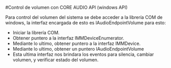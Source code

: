 #Control de volumen con CORE AUDIO API (windows API)

Para control del volumen del sistema se debe acceder a la librería COM de windows, la interfaz encargada de esto es
IAudioEndpointVolume para esto:

* Iniciar la librería COM.
* Obtener puntero a la interfaz IMMDeviceEnumerator.
* Mediante lo ultimo, obtener puntero a la interfaz IMMDevice.
* Mediante lo ultimo, obtener un puntero IAudioEndpointVolume
* Esta ultima interfaz nos brindara los eventos para silencia, cambiar volumen, y verificar estado del volumen.
